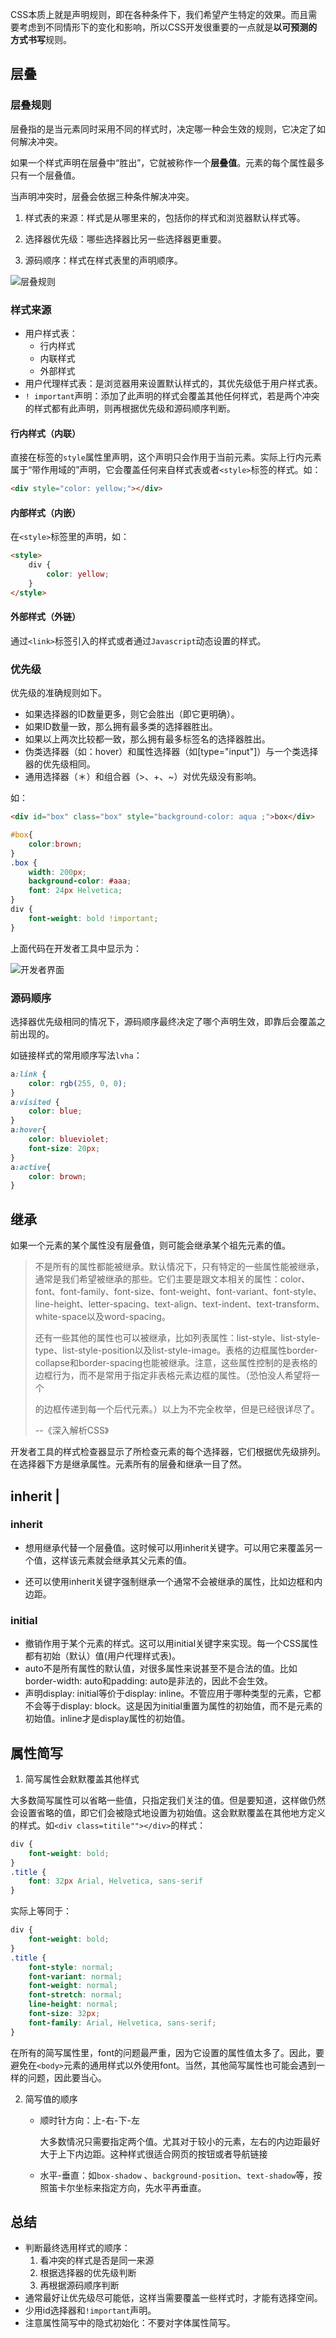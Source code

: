 CSS本质上就是声明规则，即在各种条件下，我们希望产生特定的效果。而且需要考虑到不同情形下的变化和影响，所以CSS开发很重要的一点就是**以可预测的方式书写**规则。

## 层叠

### 层叠规则

层叠指的是当元素同时采用不同的样式时，决定哪一种会生效的规则，它决定了如何解决冲突。

如果一个样式声明在层叠中“胜出”，它就被称作一个**层叠值**。元素的每个属性最多只有一个层叠值。

当声明冲突时，层叠会依据三种条件解决冲突。

1. 样式表的来源：样式是从哪里来的，包括你的样式和浏览器默认样式等。

2. 选择器优先级：哪些选择器比另一些选择器更重要。

3. 源码顺序：样式在样式表里的声明顺序。

   

![层叠规则](./images/css-rules.png)



### 样式来源

- 用户样式表：
  - 行内样式
  - 内联样式
  - 外部样式
- 用户代理样式表：是浏览器用来设置默认样式的，其优先级低于用户样式表。
- `! important`声明：添加了此声明的样式会覆盖其他任何样式，若是两个冲突的样式都有此声明，则再根据优先级和源码顺序判断。

#### 行内样式（内联）

直接在标签的`style`属性里声明，这个声明只会作用于当前元素。实际上行内元素属于“带作用域的”声明，它会覆盖任何来自样式表或者`<style>`标签的样式。如：

```html
<div style="color: yellow;"></div>
```

#### 内部样式（内嵌）

在`<style>`标签里的声明，如：

```html
<style>
	div {
    	color: yellow;
	}
</style>

```

#### 外部样式（外链）

通过`<link>`标签引入的样式或者通过`Javascript`动态设置的样式。

### 优先级

优先级的准确规则如下。

- 如果选择器的ID数量更多，则它会胜出（即它更明确）。
- 如果ID数量一致，那么拥有最多类的选择器胜出。
- 如果以上两次比较都一致，那么拥有最多标签名的选择器胜出。
- 伪类选择器（如：hover）和属性选择器（如[type="input"]）与一个类选择器的优先级相同。
- 通用选择器（＊）和组合器（>、+、~）对优先级没有影响。

如：

```html
<div id="box" class="box" style="background-color: aqua ;">box</div>
```

```css
#box{
    color:brown;
}
.box {
    width: 200px;
    background-color: #aaa;
    font: 24px Helvetica;
}
div {
    font-weight: bold !important;
}
```

上面代码在开发者工具中显示为：



![开发者界面](./images/chrome-dev-css.png)



### 源码顺序

选择器优先级相同的情况下，源码顺序最终决定了哪个声明生效，即靠后会覆盖之前出现的。

如链接样式的常用顺序写法`lvha`：

```css
a:link {
    color: rgb(255, 0, 0);
}
a:visited {
    color: blue;
}
a:hover{
    color: blueviolet;
    font-size: 20px;
}
a:active{
    color: brown;
}
```

## 继承

如果一个元素的某个属性没有层叠值，则可能会继承某个祖先元素的值。

> 不是所有的属性都能被继承。默认情况下，只有特定的一些属性能被继承，通常是我们希望被继承的那些。它们主要是跟文本相关的属性：color、font、font-family、font-size、font-weight、font-variant、font-style、line-height、letter-spacing、text-align、text-indent、text-transform、white-space以及word-spacing。
>
> 还有一些其他的属性也可以被继承，比如列表属性：list-style、list-style-type、list-style-position以及list-style-image。表格的边框属性border-collapse和border-spacing也能被继承。注意，这些属性控制的是表格的边框行为，而不是常用于指定非表格元素边框的属性。（恐怕没人希望将一个<div>的边框传递到每一个后代元素。）以上为不完全枚举，但是已经很详尽了。
>
> --《深入解析CSS》

开发者工具的样式检查器显示了所检查元素的每个选择器，它们根据优先级排列。在选择器下方是继承属性。元素所有的层叠和继承一目了然。

## inherit | 

### inherit

- 想用继承代替一个层叠值。这时候可以用inherit关键字。可以用它来覆盖另一个值，这样该元素就会继承其父元素的值。

- 还可以使用inherit关键字强制继承一个通常不会被继承的属性，比如边框和内边距。

### initial

- 撤销作用于某个元素的样式。这可以用initial关键字来实现。每一个CSS属性都有初始（默认）值(用户代理样式表)。
- auto不是所有属性的默认值，对很多属性来说甚至不是合法的值。比如border-width: auto和padding: auto是非法的，因此不会生效。
- 声明display: initial等价于display: inline。不管应用于哪种类型的元素，它都不会等于display: block。这是因为initial重置为属性的初始值，而不是元素的初始值。inline才是display属性的初始值。

## 属性简写

1. 简写属性会默默覆盖其他样式

大多数简写属性可以省略一些值，只指定我们关注的值。但是要知道，这样做仍然会设置省略的值，即它们会被隐式地设置为初始值。这会默默覆盖在其他地方定义的样式。如`<div class=titile""></div>`的样式：

```css
div {
	font-weight: bold;
}
.title {
	font: 32px Arial, Helvetica, sans-serif
}
```

实际上等同于：

```css
div {
	font-weight: bold;
}
.title {
    font-style: normal;
    font-variant: normal;
    font-weight: normal;
    font-stretch: normal;
    line-height: normal;
    font-size: 32px;
    font-family: Arial, Helvetica, sans-serif;
}
```

在所有的简写属性里，font的问题最严重，因为它设置的属性值太多了。因此，要避免在`<body>`元素的通用样式以外使用font。当然，其他简写属性也可能会遇到一样的问题，因此要当心。

2. 简写值的顺序

   - 顺时针方向：上-右-下-左

     大多数情况只需要指定两个值。尤其对于较小的元素，左右的内边距最好大于上下内边距。这种样式很适合网页的按钮或者导航链接

   - 水平-垂直：如`box-shadow` 、`background-position`、`text-shadow`等，按照笛卡尔坐标来指定方向，先水平再垂直。

## 总结

- 判断最终选用样式的顺序：
  1. 看冲突的样式是否是同一来源
  2. 根据选择器的优先级判断
  3. 再根据源码顺序判断
- 通常最好让优先级尽可能低，这样当需要覆盖一些样式时，才能有选择空间。
- 少用id选择器和`!important`声明。
- 注意属性简写中的隐式初始化：不要对字体属性简写。